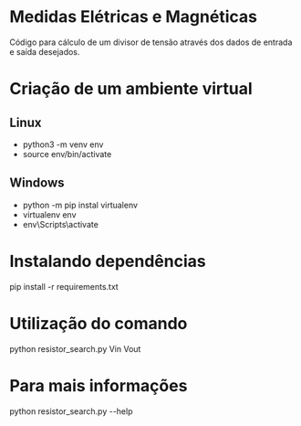 Medidas Elétricas e Magnéticas
==============================
Código para cálculo de um divisor de tensão através dos dados de entrada e saída
desejados.

# Criação de um ambiente virtual
Linux
-----
* python3 -m venv env
* source env/bin/activate

Windows
-------
* python -m pip instal virtualenv
* virtualenv env
* env\Scripts\activate

# Instalando dependências
pip install -r requirements.txt

# Utilização do comando
python resistor_search.py Vin Vout

# Para mais informações
python resistor_search.py --help
